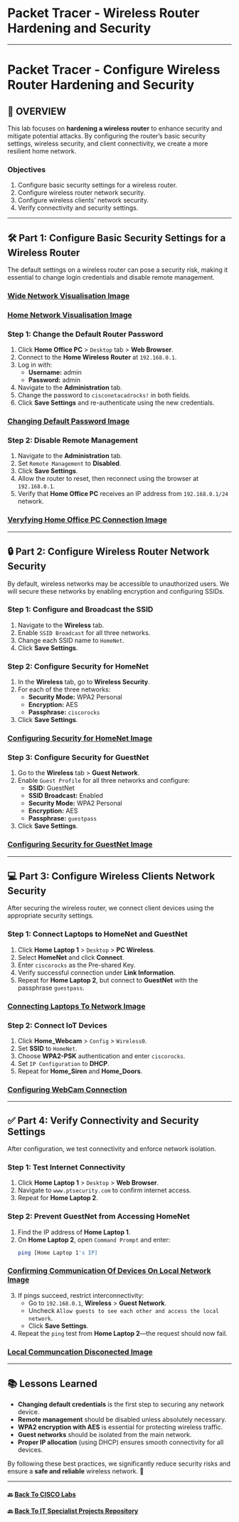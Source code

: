 # Packet Tracer - Wireless Router Hardening and Security

---
# Packet Tracer - Configure Wireless Router Hardening and Security

## 📌 OVERVIEW 
This lab focuses on **hardening a wireless router** to enhance security and mitigate potential attacks. By configuring the router’s basic security settings, wireless security, and client connectivity, we create a more resilient home network. 

### **Objectives**  
1. Configure basic security settings for a wireless router.  
2. Configure wireless router network security.  
3. Configure wireless clients' network security.  
4. Verify connectivity and security settings.  

---

## **🛠 Part 1: Configure Basic Security Settings for a Wireless Router**

The default settings on a wireless router can pose a security risk, making it essential to change login credentials and disable remote management.

### [Wide Network Visualisation Image](https://raw.githubusercontent.com/proxymc/it-specialist-projects/refs/heads/main/CISCO/Packet-Tracer/Images/Wireless_Router_Hardening_And_Security/Packet%20Tracer%20Configure%20Wireless%20Router%20Hardening%20and%20Security.png)
### [Home Network Visualisation Image](https://raw.githubusercontent.com/proxymc/it-specialist-projects/refs/heads/main/CISCO/Packet-Tracer/Images/Wireless_Router_Hardening_And_Security/Packet%20Tracer%20Home.png)

### **Step 1: Change the Default Router Password**
1. Click **Home Office PC** > `Desktop` tab > **Web Browser**.  
2. Connect to the **Home Wireless Router** at `192.168.0.1`.  
3. Log in with:
   - **Username:** admin  
   - **Password:** admin  
4. Navigate to the **Administration** tab.  
5. Change the password to `cisconetacadrocks!` in both fields.  
6. Click **Save Settings** and re-authenticate using the new credentials.  

### [Changing Default Password Image](https://raw.githubusercontent.com/proxymc/it-specialist-projects/refs/heads/main/CISCO/Packet-Tracer/Images/Wireless_Router_Hardening_And_Security/Changing%20Default%20Password%20.png)

### **Step 2: Disable Remote Management**
1. Navigate to the **Administration** tab.  
2. Set `Remote Management` to **Disabled**.  
3. Click **Save Settings**.  
4. Allow the router to reset, then reconnect using the browser at `192.168.0.1`.  
5. Verify that **Home Office PC** receives an IP address from `192.168.0.1/24` network.

### [Veryfying Home Office PC Connection Image](https://raw.githubusercontent.com/proxymc/it-specialist-projects/refs/heads/main/CISCO/Packet-Tracer/Images/Wireless_Router_Hardening_And_Security/Changing%20Default%20Password2.png)

---

## **🔒 Part 2: Configure Wireless Router Network Security**
By default, wireless networks may be accessible to unauthorized users. We will secure these networks by enabling encryption and configuring SSIDs.

### **Step 1: Configure and Broadcast the SSID**
1. Navigate to the **Wireless** tab.  
2. Enable `SSID Broadcast` for all three networks.  
3. Change each SSID name to `HomeNet`.  
4. Click **Save Settings**.  

### **Step 2: Configure Security for HomeNet**
1. In the **Wireless** tab, go to **Wireless Security**.  
2. For each of the three networks:
   - **Security Mode:** WPA2 Personal  
   - **Encryption:** AES  
   - **Passphrase:** `ciscorocks`  
3. Click **Save Settings**.

### [Configuring Security for HomeNet Image](https://github.com/proxymc/it-specialist-projects/blob/main/CISCO/Packet-Tracer/Images/Wireless_Router_Hardening_And_Security/Best%20security%20for%20the%20HomeNet%20Wireless%20Networks.png)

### **Step 3: Configure Security for GuestNet**
1. Go to the **Wireless** tab > **Guest Network**.  
2. Enable `Guest Profile` for all three networks and configure:
   - **SSID:** GuestNet  
   - **SSID Broadcast:** Enabled  
   - **Security Mode:** WPA2 Personal  
   - **Encryption:** AES  
   - **Passphrase:** `guestpass`  
3. Click **Save Settings**.

### [Configuring Security for GuestNet Image](https://raw.githubusercontent.com/proxymc/it-specialist-projects/refs/heads/main/CISCO/Packet-Tracer/Images/Wireless_Router_Hardening_And_Security/Best%20security%20for%20GuestNet%20Wireless%20Networks.png)
---

## **💻 Part 3: Configure Wireless Clients Network Security**
After securing the wireless router, we connect client devices using the appropriate security settings.

### **Step 1: Connect Laptops to HomeNet and GuestNet**
1. Click **Home Laptop 1** > `Desktop` > **PC Wireless**.  
2. Select **HomeNet** and click **Connect**.  
3. Enter `ciscorocks` as the Pre-shared Key.  
4. Verify successful connection under **Link Information**.  
5. Repeat for **Home Laptop 2**, but connect to **GuestNet** with the passphrase `guestpass`.  

### [Connecting Laptops To Network Image](https://raw.githubusercontent.com/proxymc/it-specialist-projects/refs/heads/main/CISCO/Packet-Tracer/Images/Wireless_Router_Hardening_And_Security/Home%20Laptop%201%20Wirless%20Connection.png)

### **Step 2: Connect IoT Devices**
1. Click **Home_Webcam** > `Config` > `Wireless0`.  
2. Set **SSID** to `HomeNet`.  
3. Choose **WPA2-PSK** authentication and enter `ciscorocks`.  
4. Set `IP Configuration` to **DHCP**.  
5. Repeat for **Home_Siren** and **Home_Doors**.

### [Configuring WebCam Connection](https://raw.githubusercontent.com/proxymc/it-specialist-projects/refs/heads/main/CISCO/Packet-Tracer/Images/Wireless_Router_Hardening_And_Security/Home%20Web%20Cam%20connectivity%20configuration.png)

---

## **✅ Part 4: Verify Connectivity and Security Settings**
After configuration, we test connectivity and enforce network isolation.

### **Step 1: Test Internet Connectivity**
1. Click **Home Laptop 1** > `Desktop` > **Web Browser**.  
2. Navigate to `www.ptsecurity.com` to confirm internet access.  
3. Repeat for **Home Laptop 2**.

### **Step 2: Prevent GuestNet from Accessing HomeNet**
1. Find the IP address of **Home Laptop 1**.  
2. On **Home Laptop 2**, open `Command Prompt` and enter:
   ```sh
   ping [Home Laptop 1's IP]
   ```

### [Confirming Communication Of Devices On Local Network Image](https://raw.githubusercontent.com/proxymc/it-specialist-projects/refs/heads/main/CISCO/Packet-Tracer/Images/Wireless_Router_Hardening_And_Security/Guest%20Network%20And%20Home%20Network%20Laptops%20communicate.png)

3. If pings succeed, restrict interconnectivity:
   - Go to `192.168.0.1`, **Wireless** > **Guest Network**.
   - Uncheck `Allow guests to see each other and access the local network`.
   - Click **Save Settings**.
4. Repeat the `ping` test from **Home Laptop 2**—the request should now fail.

### [Local Communcation Disconected Image](https://raw.githubusercontent.com/proxymc/it-specialist-projects/refs/heads/main/CISCO/Packet-Tracer/Images/Wireless_Router_Hardening_And_Security/Guest%20Network%20And%20Home%20Network%20Laptops%20communicate.png)

---

## **📚 Lessons Learned**
- **Changing default credentials** is the first step to securing any network device.
- **Remote management** should be disabled unless absolutely necessary.
- **WPA2 encryption with AES** is essential for protecting wireless traffic.
- **Guest networks** should be isolated from the main network.
- **Proper IP allocation** (using DHCP) ensures smooth connectivity for all devices.

By following these best practices, we significantly reduce security risks and ensure a **safe and reliable** wireless network. 🔐


---
#### 🔙 [Back To CISCO Labs](/CISCO/Packet-Tracer/)
#### 🔙 [Back To IT Specialist Projects Repository](https://github.com/proxymc/it-specialist-projects)  




